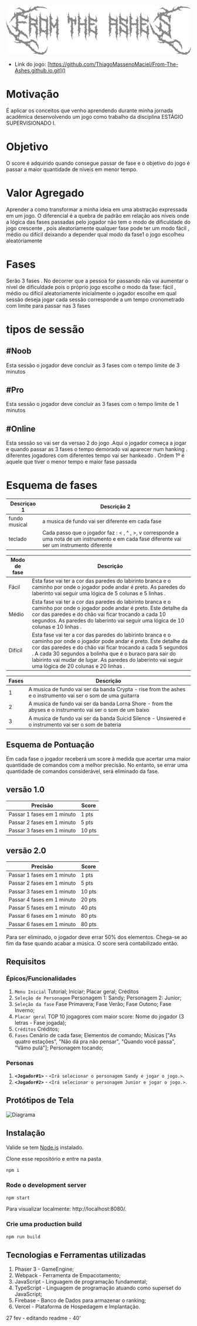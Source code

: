 ![](https://github.com/ThiagoMassenoMaciel/From-The-Ashes.github.io/blob/versionONE/logo%20jogo.png)

* Link do jogo: [https://github.com/ThiagoMassenoMaciel/From-The-Ashes.github.io.git]() 

# Motivação

É aplicar os conceitos que venho aprendendo durante minha jornada acadêmica desenvolvendo um jogo como trabalho da disciplina ESTÁGIO SUPERVISIONADO I.

# Objetivo

O score é adquirido quando consegue passar de fase e o objetivo do jogo é passar a maior quantidade de níveis em menor tempo.

# Valor Agregado

Aprender a como transformar a minha ideia em uma abstração expressada em um jogo. O diferencial é a quebra de padrão em relação aos níveis onde a lógica das fases passadas pelo jogador
não tem o modo de dificuldade do jogo crescente , pois aleatoriamente qualquer fase pode ter um modo fácil , médio ou difícil deixando a depender qual modo da fase1 o jogo escolheu 
aleatóriamente 

# Fases
Serão 3 fases . No decorrer que a pessoa for passando não vai aumentar o nível de dificuldade pois o próprio jogo escolhe o modo da fase: fácil , médio ou difícil aleatoriamente
inicialmente o jogador escolhe em qual sessão deseja jogar 
cada sessão corresponde a um tempo cronometrado com limite para passar nas 3 fases 

# tipos de sessão 
## #Noob
Esta sessão o jogador deve concluir as 3 fases com o tempo limite de 3 minutos

## #Pro
Esta sessão o jogador deve concluir as 3 fases com o tempo limite de 1 minutos

## #Online
Esta sessão so vai ser da versao 2 do jogo .Aqui o jogador começa a jogar e quando passar as 3 fases o tempo demorado vai aparecer num hanking . diferentes jogadores com diferentes tempo vai  ser hankeado . Ordem 1º é aquele que tiver o menor tempo e maior fase passada

# Esquema de fases

| Descriçao 1   | Descrição 2 |
| ------------- | ----------- |
| fundo musical | a musica de fundo vai ser diferente em cada fase |
| teclado       | Cada passo que o jogador faz : < , ^ , >, v corresponde a uma nota de um instrumento e em cada fase diferente vai ser um instrumento diferente |

| Modo de fase | Descrição |
| ------------ | ----------- |
| Fácil        | Esta fase vai ter a cor das paredes do labirinto branca e o caminho por onde o jogador pode andar é preto. As paredes do laberinto vai seguir uma lógica de 5 colunas e 5 linhas .|
| Médio        |Esta fase vai ter a cor das paredes do labirinto branca e o caminho por onde o jogador pode andar é preto. Este detalhe da cor das paredes e do chão vai ficar trocando a cada 10 segundos. As paredes do laberinto vai seguir uma lógica de 10 colunas e 10 linhas . |
| Difícil      | Esta fase vai ter a cor das paredes do labirinto branca e o caminho por onde o jogador pode andar é preto. Este detalhe da cor das paredes e do chão vai ficar trocando a cada 5 segundos . A cada 30 segundos a bolinha que é o buraco para sair do labirinto vai mudar de lugar. As paredes do laberinto vai seguir uma lógica de 20 colunas e 20 linhas .  |



| Fases | Descrição |
| ----- | ----------- |
| 1     | A musica de fundo vai ser da banda Crypta - rise from the ashes e o instrumento vai ser o som de uma guitarra|
| 2     |A musica de fundo vai ser da banda Lorna Shore - from the abyses e o instrumento vai ser o som de um baixo|
| 3     | A musica de fundo vai ser da banda Suicid Silence - Unswered e o instrumento vai ser o som de bateria |

## Esquema de Pontuação

Em cada fase o jogador receberá um score à medida que acertar uma maior quantidade de comandos com a melhor precisão. No entanto, se errar uma quantidade de comandos considerável, será eliminado da fase.

## versão 1.0
| Precisão | Score |
| ----- | ----------- |
| Passar 1 fases em 1 minuto | 1 pts |
| Passar 2 fases em 1 minuto | 5 pts |
| Passar 3 fases em 1 minuto | 10 pts |

## versão 2.0
| Precisão | Score |
| ----- | ----------- |
| Passar 1 fases em 1 minuto | 1 pts |
| Passar 2 fases em 1 minuto | 5 pts |
| Passar 3 fases em 1 minuto | 10 pts |
| Passar 4 fases em 1 minuto | 20 pts |
| Passar 5 fases em 1 minuto | 40 pts |
| Passar 6 fases em 1 minuto | 80 pts |
| Passar 6 fases em 1 minuto | 80 pts |

Para ser eliminado, o jogador deve errar 50% dos elementos.
Chega-se ao fim da fase quando acabar a música. O score será contabilizado então.

## Requisitos

### Épicos/Funcionalidades

1. `Menu Inicial`
   Tutorial;
   Iniciar;
   Placar geral;
   Créditos
2. `Seleção de Personagem`
   Personagem 1: Sandy;
   Personagem 2: Junior;
3. `Seleção da fase`
   Fase Primavera;
   Fase Verão;
   Fase Outono;
   Fase Inverno;
4. `Placar geral`
   TOP 10 jogagores com maior score: Nome do jogador (3 letras - Fase jogada);
5. `Créditos`
   Créditos;
6. `Fases`
   Cenário de cada fase;
   Elementos de comando;
   Músicas ["As quatro estações", "Não dá pra não pensar", "Quando você passa", "Vâmo pulá"];
   Personagem tocando;

### Personas

1. **`<Jogador#1>`** - `<Irá selecionar o personagem Sandy e jogar o jogo.>`.
2. **`<Jogador#2>`** - `<Irá selecionar o personagem Junior e jogar o jogo.>`.

## Protótipos de Tela

![Diagrama](Diagrama.drawio.png)

## Instalação

Valide se tem [Node.js](https://nodejs.org) instalado.

Clone esse repositório e entre na pasta

```
npm i
```

### Rode o development server

```
npm start
```

Para visualizar localmente: http://localhost:8080/.

### Crie uma production build

```
npm run build
```

## Tecnologias e Ferramentas utilizadas
1. Phaser 3 - GameEngine;
2. Webpack - Ferramenta de Empacotamento;
3. JavaScript - Linguagem de programação fundamental;
4. TypeScript - Linguagem de programação atuando como superset do JavaScript;
5. Firebase - Banco de Dados para armazenar o ranking;
6. Vercel - Plataforma de Hospedagem e Implantação.


27 fev - editando readme  - 40'
